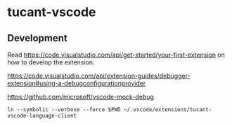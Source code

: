 # tucant-vscode

## Development

Read https://code.visualstudio.com/api/get-started/your-first-extension on how to develop the extension.

https://code.visualstudio.com/api/extension-guides/debugger-extension#using-a-debugconfigurationprovider

https://github.com/microsoft/vscode-mock-debug

```
ln --symbolic --verbose --force $PWD ~/.vscode/extensions/tucant-vscode-language-client
```
